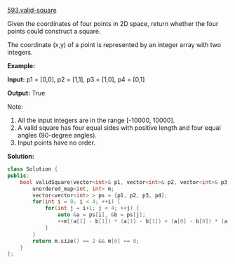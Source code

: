 [593.valid-square](https://leetcode.com/problems/valid-square/)  

Given the coordinates of four points in 2D space, return whether the four points could construct a square.

The coordinate (x,y) of a point is represented by an integer array with two integers.

**Example:**

  
**Input:** p1 = \[0,0\], p2 = \[1,1\], p3 = \[1,0\], p4 = \[0,1\]
  
**Output:** True
  

Note:

1.  All the input integers are in the range \[-10000, 10000\].
2.  A valid square has four equal sides with positive length and four equal angles (90-degree angles).
3.  Input points have no order.  



**Solution:**  

```cpp
class Solution {
public:
    bool validSquare(vector<int>& p1, vector<int>& p2, vector<int>& p3, vector<int>& p4) {
        unordered_map<int, int> m;
        vector<vector<int> > ps = {p1, p2, p3, p4};
        for(int i = 0; i < 4; ++i) {
            for(int j = i+1; j < 4; ++j) {
                auto &a = ps[i], &b = ps[j];
                ++m[(a[1] - b[1]) * (a[1] - b[1]) + (a[0] - b[0]) * (a[0] - b[0])];
            }
        }
        return m.size() == 2 && m[0] == 0;
    }
};
```
      